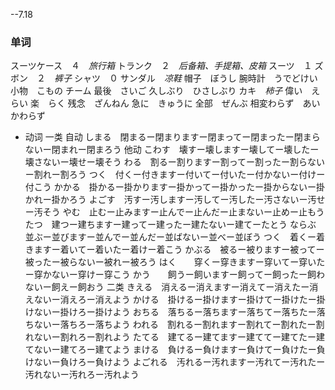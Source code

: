 --7.18
### 单词
スーツケース　４　*旅行箱*
トランク　２　*后备箱、手提箱、皮箱*
スーツ　１
ズボン　２　*裤子*
シャツ　０
サンダル　*凉鞋*
帽子　ぼうし
腕時計　うでどけい
小物　こもの
チーム
最後　さいご
久しぶり　ひさしぶり
カキ　*柿子*
偉い　えらい
楽　らく
残念　ざんねん
急に　きゅうに
全部　ぜんぶ
相変わらず　あいかわらず
+ 动词
一类
自动   しまる　閉まるー閉まりますー閉まってー閉まったー閉まらないー閉まれー閉まろう
他动   こわす　壊すー壊しますー壊してー壊したー壊さないー壊せー壊そう
わる　割るー割りますー割ってー割ったー割らないー割れー割ろう
つく　付くー付きますー付いてー付いたー付かないー付けー付こう
かかる　掛かるー掛かりますー掛かってー掛かったー掛からないー掛かれー掛かろう
よごす　汚すー汚しますー汚してー汚したー汚さないー汚せー汚そう
やむ　止むー止みますー止んでー止んだー止まないー止めー止もう
たつ　建つー建ちますー建ってー建ったー建たないー建てーたとう
ならぶ　並ぶー並びますー並んでー並んだー並ばないー並べー並ぼう
つく　着くー着きますー着いてー着いたー着けー着こう
かぶる　被るー被りますー被ってー被ったー被らないー被れー被ろう
はく　　穿くー穿きますー穿いてー穿いたー穿かないー穿けー穿こう
かう　　飼うー飼いますー飼ってー飼ったー飼わないー飼えー飼おう
二类
きえる　消えるー消えますー消えてー消えたー消えないー消えろー消えよう
かける　掛けるー掛けますー掛けてー掛けたー掛けないー掛けろー掛けよう
おちる　落ちるー落ちますー落ちてー落ちたー落ちないー落ちろー落ちよう
われる　割れるー割れますー割れてー割れたー割れないー割れろー割れよう
たてる　建てるー建てますー建ててー建てたー建てないー建てろー建てよう
まける　負けるー負けますー負けてー負けたー負けないー負けろー負けよう
よごれる　汚れるー汚れますー汚れてー汚れたー汚れないー汚れろー汚れよう
